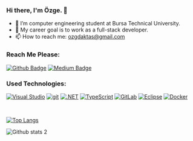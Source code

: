 ### Hi there, I'm Özge. 👋

- 🔭 I’m computer engineering student at Bursa Technical University.
- 🌱 My career goal is to work as a full-stack developer.
- 📫 How to reach me: ozgdaktas@gmail.com

### Reach Me Please:
[![Github Badge](https://img.shields.io/badge/-Github-000?style=quare&labelColor=000&logo=Github&logoColor=white)](https://github.com/ozgeaktas)
[![Medium Badge](https://img.shields.io/badge/-Medium-757575?style=flat-quare&labelColor=757575&logo=Medium&logoColor=white&link=link)](https://medium.com/@ozgeaktass) 

### Used Technologies:
[![Visual Studio](https://img.shields.io/badge/--6C33AF?logo=visual%20studio)](https://visualstudio.microsoft.com/) 
[![git](https://badgen.net/badge/icon/git?icon=git&label)](https://git-scm.com)
[![.NET](https://img.shields.io/badge/--512BD4?logo=.net&logoColor=ffffff)](https://dotnet.microsoft.com/)
[![TypeScript](https://badgen.net/badge/icon/typescript?icon=typescript&label)](https://typescriptlang.org)
[![GitLab](https://badgen.net/badge/icon/gitlab?icon=gitlab&label)](https://https://gitlab.com/)
[![Eclipse](https://badgen.net/badge/icon/eclipse?icon=eclipse&label)](https://https://eclipse.org/)
[![Docker](https://badgen.net/badge/icon/docker?icon=docker&label)](https://https://docker.com/)

<br>

[![Top Langs](https://github-readme-stats.vercel.app/api/top-langs/?username=ozgeaktas)](https://github.com/ozgeaktas/github-readme-stats)


![Github stats 2](https://github-readme-stats.vercel.app/api?username=ozgeaktas&show_icons=true&theme=radical)






